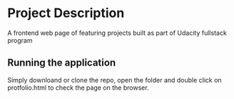 # Project Description
A frontend web page of featuring projects built as part of Udacity fullstack program


## Running the application  
Simply downloand or clone the repo, open the folder and double click on protfolio.html to check the page on the browser.